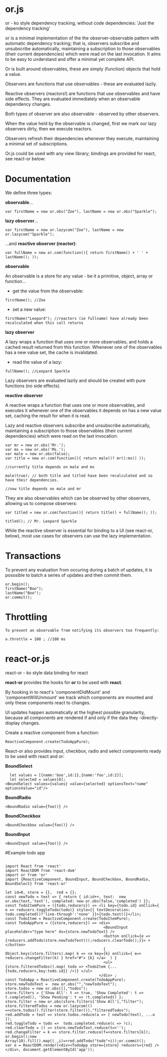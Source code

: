 # or.js

or - ko style dependency tracking, without code dependencies: 'Just the dependency tracking'

or is a minimal implementation of the the observer-observable pattern with automatic dependency tracking; that is, observers subscribe and unsubscribe automatically, maintaining a subscription to those observables (their current dependencies) which were read on the last invocation. It aims to be easy to understand and offer a minimal yet complete API.

Or is built around observables, these are simply (function) objects that hold a value.

Observers are functions that use observables - these are evaluated lazily.

Reactive observers (reactors!) are functions that use observables and have side effects. They are evaluated immediately when an observable dependency changes.

Both types of observer are also observable - observed by other observers.

When the value held by the observable is changed, first we mark our lazy observers dirty, then we execute reactors.

Observers refresh their dependencies whenever they execute, maintaining a minimal set of subscriptions.

Or.js could be used with any view library; bindings are provided for react, see react-or below:


# Documentation

We define three types: 

**observable**...
```
var firstName = new or.obs("Zoe"), lastName = new or.obs("Sparkle");
```

**lazy observer**...
```
var firstName = new or.lazycom("Zoe"), lastName = new or.lazycom("Sparkle");
```

...and **reactive observer (reactor)**:
```
var fullName = new or.com(function(){ return firstName() + ' ' + lastName(); ));
```


**observable**

An observable is a store for any value - be it a primitive, object, array or function...

  - get the value from the observable:
```  
firstName(); //Zoe
```
  - set a new value:
```  
firstName("Leopard"); //reactors (ie fullname) have already been recalculated when this call returns
```


**lazy observer**

A lazy wraps a function that uses one or more observables, and holds a cached result returned from this function. Whenever one of the observables has a new value set, the cache is invalidated.

  - read the value of a lazy:
```  
fullName(); //Leopard Sparkle
```

Lazy observers are evaluated lazily and should be created with pure functions (no side effects).

**reactive observer**

A reactive wraps a function that uses one or more observables, and executes it whenever one of the observables it depends on has a new value set, caching the result for when it is read.
 
Lazy and reactive observers subscribe and unsubscribe automatically, maintaining a subscription to those observables (their current dependencies) which were read on the last invocation:
```
var mr = new or.obs('Mr.');
var ms = new or.obs('Ms.');
var male = new or.obs(false);
var title = new or.com(function(){ return male()? mr():ms() ));

//currently title depends on male and ms 

male(true); // both title and titled have been recalculated and so have their dependencies.

//now title depends on male and mr 
```

They are also observables which can be observed by other observers, allowing us to compose observers:

```
var titled = new or.com(function(){ return title() + fullName(); ));

titled(); // Mr. Leopard Sparkle
```

While the reactive observer is essential for binding to a UI (see react-or, below), most use cases for observers can use the lazy implementation.

# Transactions

To prevent any evaluation from occuring during a batch of updates, it is posssible to batch a series of updates and then commit them.

```
or.begin();
firstName("Boo");
lastName("Boo");
or.commit();
```

# Throttling

```
To prevent an observable from notifying its observers too frequently:

o.throttle = 100 ; //100 ms
```


# react-or.js

react-or - ko style data binding for react

**react-or** provides the hooks for **or** to be used with **react**. 

By hooking in to react's 'componentDidMount' and 'componentWillUnmount' we track which components are mounted and only these components react to changes.

UI updates happen automatically at the highest possible granularity, because all components are rendered if and only if the data they -directly- display changes.

Create a reactive component from a function:

```
ReactiveComponent.create(TodoAppPure);
```

React-or also provides input, checkbox, radio and select components ready to be used with react and or:

**BoundSelect**

```
  let values = [{name:'boo',id:1},{name:'foo',id:2}];
  let selected = values[0]; 
<BoundSelect values={values} value={selected} optionsText="name" optionsValue="id"/>
```

**BoundRadio**

```
<BoundRadio value={foo()} />
```

**BoundCheckbox**

```
<BoundCheckbox value={foo()} />
```

**BoundInput**

```
<BoundInput value={foo()} />
```

#Example todo app

```

import React from 'react'
import ReactDOM from 'react-dom'
import or from 'or'
import {ReactiveComponent, BoundInput, BoundCheckbox, BoundRadio, BoundSelect} from 'react-or'

let id=0, store = {},  red = {};
const newTodo = text => { return { id:id++, text:  new or.obs(text,'text'), completed: new or.obs(false,'completed') }};
const TodoItemPure = ({todo,reducers}) => <li key={todo.id} onClick={ e => reducers.toggleTodo(todo)} style={{ textDecoration: todo.completed()?'line-through':'none' }}>{todo.text()}</li>;
const TodoItem = ReactiveComponent.create(TodoItemPure);
const TodoAppPure = ({store,reducers}) => <div>
                                            <BoundInput placeholder="type here" ds={store.newTodoText} />
                                            <button onClick={e => {reducers.addTodo(store.newTodoText());reducers.clearTodo();}}> + </button>
                                            { Object.keys(store.filters).map( k => <a key={k} onClick={ e=> reducers.changeFilter(k) } href="#"> {k} </a>  ) }
                                            <ul> {store.filteredTodos().map( todo => <TodoItem {...{todo,reducers,key:todo.id}} />)} </ul>
                                          </div> ;
const TodoApp = ReactiveComponent.create(TodoAppPure);
store.newTodoText =  new or.obs("","newTodoText");
store.todos = new or.obs([],"todos");
store.filters = {'Show All': t => true, 'Show Completed': t => t.completed(), 'Show Pending': t => !t.completed() };
store.filter = new or.obs(store.filters['Show All'],"filter");
store.filteredTodos = new or.lazycom(() =>store.todos().filter(store.filter()),"filteredTodos");
red.addTodo = text => store.todos.reduce(a => [ newTodo(text), ...a ]);
red.toggleTodo = todo =>  todo.completed.reduce(c => !c);
red.clearTodo = () => store.newTodoText.reduce(t=>'');
red.changeFilter = k => store.filter.reduce(f=>store.filters[k]);
or.begin();new Array(10).fill().map((_,i)=>red.addTodo("todo"+i));or.commit();
var e = ReactDOM.render(<div><TodoApp store={store} reducers={red} /></div>, document.getElementById('app'));


```